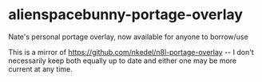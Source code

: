 # alienspacebunny-portage-overlay

Nate's personal portage overlay, now available for anyone to borrow/use

This is a mirror of https://github.com/nkedel/n8l-portage-overlay -- I don't
necessarily keep both equally up to date and either one may be more current
at any time.
